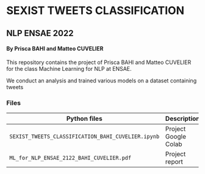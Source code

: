 # SEXIST TWEETS CLASSIFICATION 
## NLP ENSAE 2022
#### By Prisca BAHI and Matteo CUVELIER 
This repository contains the project of Prisca BAHI and Matteo CUVELIER for the class Machine Learning for NLP at ENSAE.

We conduct an analysis and trained various models on a dataset containing tweets 

### Files
| Python files | Description |
| ------ | ------ |
| `SEXIST_TWEETS_CLASSIFICATION_BAHI_CUVELIER.ipynb` | Project Google Colab |
| `ML_for_NLP_ENSAE_2122_BAHI_CUVELIER.pdf` | Project report |
